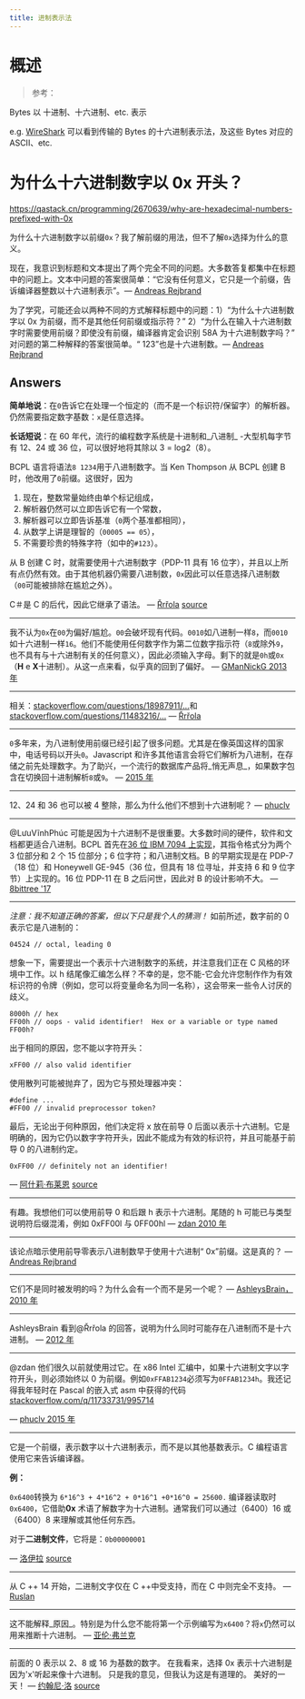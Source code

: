 ```yaml
---
title: 进制表示法
---
```


# 概述

> 参考：
>

Bytes 以 十进制、十六进制、etc. 表示

e.g. [WireShark](/docs/7.信息安全/Packet%20analyzer/WireShark/WireShark.md) 可以看到传输的 Bytes 的十六进制表示法，及这些 Bytes 对应的 ASCII、etc.

# 为什么十六进制数字以 0x 开头？

https://qastack.cn/programming/2670639/why-are-hexadecimal-numbers-prefixed-with-0x

为什么十六进制数字以前缀`0x`？我了解前缀的用法，但不了解`0x`选择为什么的意义。

现在，我意识到标题和文本提出了两个完全不同的问题。大多数答复都集中在标题中的问题上。文本中问题的答案很简单：“它没有任何意义，它只是一个前缀，告诉编译器整数以十六进制表示”。— [Andreas Rejbrand](https://stackoverflow.comhttps//stackoverflow.com/users/282848/andreas-rejbrand)

为了学究，可能还会以两种不同的方式解释标题中的问题：1）“为什么十六进制数字以 0x 为前缀，而不是其他任何前缀或指示符？” 2）“为什么在输入十六进制数字时需要使用前缀？即使没有前缀，编译器肯定会识别 58A 为十六进制数字吗？” 对问题的第二种解释的答案很简单。“ 123”也是十六进制数。— [Andreas Rejbrand](https://stackoverflow.comhttps//stackoverflow.com/users/282848/andreas-rejbrand)

## Answers

**简单地说**：在`0`告诉它在处理一个恒定的（而不是一个标识符/保留字）的解析器。仍然需要指定数字基数：`x`是任意选择。

**长话短说**：在 60 年代，流行的编程数字系统是十进制和\_八进制\_ -大型机每字节有 12、24 或 36 位，可以很好地将其除以 3 = log2（8）。

BCPL 语言将语法`8 1234`用于八进制数字。当 Ken Thompson 从 BCPL 创建 B 时，他改用了`0`前缀。这很好，因为

1. 现在，整数常量始终由单个标记组成，
2. 解析器仍然可以立即告诉它有一个常数，
3. 解析器可以立即告诉基准（`0`两个基准都相同），
4. 从数学上讲是理智的（`00005 == 05`），
5. 不需要珍贵的特殊字符（如中的`#123`）。

从 B 创建 C 时，就需要使用十六进制数字（PDP-11 具有 16 位字），并且以上所有点仍然有效。由于其他机器仍需要八进制数，`0x`因此可以任意选择八进制数（`00`可能被排除在尴尬之外）。

C＃是 C 的后代，因此它继承了语法。
— [Řrřola](https://stackoverflow.com/users/398996/%c5%98r%c5%99ola)
[source](https://stackoverflow.com/programming/2670639/why-are-hexadecimal-numbers-prefixed-with-0x/4581351#4581351)

---

我不认为`0x`在`00`为偏好/尴尬。`00`会破坏现有代码。`0010`如八进制一样`8`，而`0010`如十六进制一样`16`。他们不能使用任何数字作为第二位数字指示符（`8`或除外`9`，也不具有与十六进制有关的任何意义），因此必须输入字母。剩下的就是`0h`或`0x`（**H** e **X**十进制）。从这一点来看，似乎真的回到了偏好。
— [GManNickG 2013 年](https://stackoverflow.comhttps//stackoverflow.com/users/87234/gmannickg)

---

相关：[stackoverflow.com/questions/18987911/...](http://stackoverflow.com/questions/18987911/bcpl-octal-numerical-constants)和[stackoverflow.com/questions/11483216/...](http://stackoverflow.com/questions/11483216/why-are-leading-zeroes-used-to-represent-octal-numbers)
— [Řrřola](https://stackoverflow.comhttps//stackoverflow.com/users/398996/%c5%98r%c5%99ola)

---

`0`多年来，为八进制使用前缀已经引起了很多问题。尤其是在像英国这样的国家中，电话号码以开头`0`。Javascript 和许多其他语言会将它们解析为八进制，在存储之前先处理数字。为了助兴，一个流行的数据库产品将\_悄无声息\_，如果数字包含在切换回十进制解析`8`或`9`。
— [2015 年](https://stackoverflow.comhttps//stackoverflow.com/users/156755/basic)

---

12、24 和 36 也可以被 4 整除，那么为什么他们不想到十六进制呢？
— [phuclv](https://stackoverflow.comhttps//stackoverflow.com/users/995714/phuclv)

---

@LưuVĩnhPhúc 可能是因为十六进制不是很重要。大多数时间的硬件，软件和文档都更适合八进制。BCPL 首先在[36 位 IBM 7094 上实现](https://en.wikipedia.org/wiki/IBM_7090#IBM_7094)，其指令格式分为两个 3 位部分和 2 个 15 位部分；6 位字符；和八进制文档。B 的早期实现是在 PDP-7（18 位）和 Honeywell GE-945（36 位，但具有 18 位寻址，并支持 6 和 9 位字节）上实现的。16 位 PDP-11 在 B 之后问世，因此对 B 的设计影响不大。
— [8bittree '17](https://stackoverflow.comhttps//stackoverflow.com/users/3342206/8bittree)

---

_注意：我不知道正确的答案，但以下只是我个人的猜测！_
如前所述，数字前的 0 表示它是八进制的：

    04524 // octal, leading 0

想象一下，需要提出一个表示十六进制数字的系统，并注意我们正在 C 风格的环境中工作。以 h 结尾像汇编怎么样？不幸的是，您不能-它会允许您制作作为有效标识符的令牌（例如，您可以将变量命名为同一名称），这会带来一些令人讨厌的歧义。

    8000h // hex
    FF00h // oops - valid identifier!  Hex or a variable or type named FF00h?

出于相同的原因，您不能以字符开头：

    xFF00 // also valid identifier

使用散列可能被抛弃了，因为它与预处理器冲突：

    #define ...
    #FF00 // invalid preprocessor token?

最后，无论出于何种原因，他们决定将 x 放在前导 0 后面以表示十六进制。它是明确的，因为它仍以数字字符开头，因此不能成为有效的标识符，并且可能基于前导 0 的八进制约定。

    0xFF00 // definitely not an identifier!

— [阿什莉·布莱恩](https://stackoverflow.com/users/177222/ashleysbrain)
[source](https://stackoverflow.com/programming/2670639/why-are-hexadecimal-numbers-prefixed-with-0x/2670983#2670983)

---

有趣。我想他们可以使用前导 0 和后跟 h 表示十六进制。尾随的 h 可能已与类型说明符后缀混淆，例如 0xFF00l 与 0FF00hl
— [zdan 2010 年](https://stackoverflow.comhttps//stackoverflow.com/users/4304/zdan)

---

该论点暗示使用前导零表示八进制数早于使用十六进制“ 0x”前缀。这是真的？
— [Andreas Rejbrand](https://stackoverflow.comhttps//stackoverflow.com/users/282848/andreas-rejbrand)

---

它们不是同时被发明的吗？为什么会有一个而不是另一个呢？
— [AshleysBrain，2010 年](https://stackoverflow.comhttps//stackoverflow.com/users/177222/ashleysbrain)

---

AshleysBrain 看到@Řrřola 的回答，说明为什么同时可能存在八进制而不是十六进制。
— [2012 年](https://stackoverflow.comhttps//stackoverflow.com/users/428381/jv42)

---

@zdan 他们很久以前就使用过它。在 x86 Intel 汇编中，如果十六进制文字以字符开头，则必须始终以 0 为前缀。例如`0xFFAB1234`必须写为`0FFAB1234h`。我还记得我年轻时在 Pascal 的嵌入式 asm 中获得的代码 [stackoverflow.com/q/11733731/995714](http://stackoverflow.com/q/11733731/995714)

— [phuclv 2015 年](https://stackoverflow.comhttps//stackoverflow.com/users/995714/phuclv)

---

它是一个前缀，表示数字以十六进制表示，而不是以其他基数表示。C 编程语言使用它来告诉编译器。

**例：**

`0x6400`转换为 `6*16^3 + 4*16^2 + 0*16^1 +0*16^0 = 25600.` 编译器读取时`0x6400`，它借助**0x** 术语了解数字为十六进制。通常我们可以通过（6400）16 或（6400）8 来理解或其他任何东西。

对于**二进制文件**，它将是：`0b00000001`

— [洛伊拉](https://stackoverflow.com/users/2771859/loyola)
[source](https://stackoverflow.com/programming/2670639/why-are-hexadecimal-numbers-prefixed-with-0x/30659240#30659240)

---

从 C ++ 14 开始，二进制文字仅在 C ++中受支持，而在 C 中则完全不支持。
— [Ruslan](https://stackoverflow.comhttps//stackoverflow.com/users/673852/ruslan)

---

这不能解释\_原因\_。特别是为什么您不能将第一个示例编写为`x6400`？将`x`仍然可以用来推断十六进制。
— [亚伦·弗兰克](https://stackoverflow.comhttps//stackoverflow.com/users/4441547/aaron-franke)

---

前面的 0 表示以 2、8 或 16 为基数的数字。
在我看来，选择 0x 表示十六进制是因为'x'听起来像十六进制。
只是我的意见，但我认为这是有道理的。
美好的一天！
— [约翰尼·洛](https://stackoverflow.com/users/7928450/johnny-low)
[source](https://stackoverflow.com/programming/2670639/why-are-hexadecimal-numbers-prefixed-with-0x/43646862#43646862)
